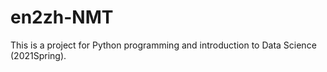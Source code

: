 # en2zh-NMT
This is a project for Python programming and introduction to Data Science (2021Spring).
